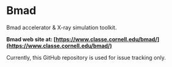 # Bmad
Bmad accelerator &amp; X-ray simulation toolkit.

**Bmad web site at: [https://www.classe.cornell.edu/bmad/](https://www.classe.cornell.edu/bmad/)**

Currently, this GitHub repository is used for issue tracking only.
